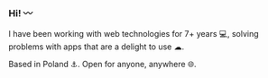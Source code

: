 ### Hi! 〰

I have been working with web technologies for 7+ years 💻,
solving problems with apps that are a delight to use ☁.

Based in Poland ⚓.
Open for anyone, anywhere 🌐.
